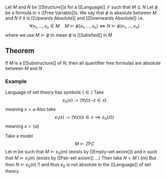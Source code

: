 Let $M$ and $N$ be [[Structure]]s for a [[Language]] $\mathcal{L}$ such that $M\subseteq N$
Let $\phi$ be a formula in $n$ [[Free Variable]]s.
We say that $\phi$ is absolute between $M$ and $N$ if 
it is [[Upwards Absolute]] and [[Downwards Absolute]] i.e.
$$
\forall x_{1},\dots,x_{n} \in M\quad %quad
M\models\phi(x_{1},\dots,x_{n}) \iff N\models\phi(x_{1},\dots,x_{n})
$$
where we use $M\models \phi$ to mean $\phi$ is [[Satisfied]] in $M$

## Theorem
If $M$ is a [[Substructure]] of $N$, 
then all quantifier free formulas are absolute between $M$ and $N$

### Example
Language of set theory has symbols $\{ \in \}$
Take
$$
\varepsilon_{0}(x) := (\forall z)(\neg z \in x)
$$
meaning $x=\varnothing$
Also take
$$
\varepsilon_{1}(x):=(\forall z)(z\in x \implies \varepsilon_{0}(z))
$$
meaning $x=\{ \varnothing \}$

Take a model
$$
M\models ZFC
$$
Let $m$ be such that $M\models\varepsilon_{0}(m)$ (exists by [[Empty-set axiom]])
and $n$ such that $M\models\varepsilon_{1}(n)$ (exists by [[Pair-set axiom]] ...)
Then take $N=M\setminus\{ m \}$
But then $N\models\varepsilon_{0}(n)$ !!
and thus $\varepsilon_{0}$ is not absolute in the [[Language]] of set theory.
